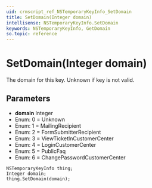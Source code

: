 ```yaml
---
uid: crmscript_ref_NSTemporaryKeyInfo_SetDomain
title: SetDomain(Integer domain)
intellisense: NSTemporaryKeyInfo.SetDomain
keywords: NSTemporaryKeyInfo, GetDomain
so.topic: reference
---
```


# SetDomain(Integer domain)

The domain for this key. Unknown if key is not valid.

## Parameters

* **domain** Integer
* Enum: 0 = Unknown
* Enum: 1 = MailingRecipient
* Enum: 2 = FormSubmitterRecipient
* Enum: 3 = ViewTicketInCustomerCenter
* Enum: 4 = LoginCustomerCenter
* Enum: 5 = PublicFaq
* Enum: 6 = ChangePasswordCustomerCenter

```crmscript
NSTemporaryKeyInfo thing;
Integer domain;
thing.SetDomain(domain);
```

